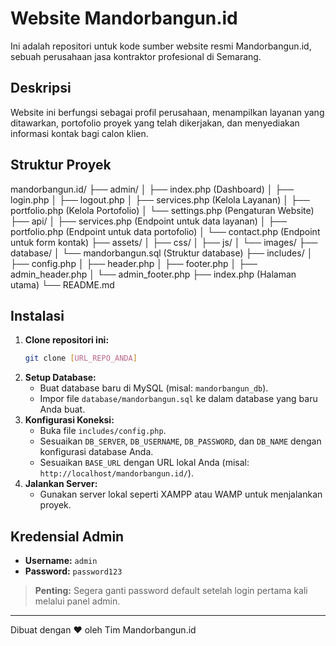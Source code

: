 # Website Mandorbangun.id

Ini adalah repositori untuk kode sumber website resmi Mandorbangun.id, sebuah perusahaan jasa kontraktor profesional di Semarang.

## Deskripsi

Website ini berfungsi sebagai profil perusahaan, menampilkan layanan yang ditawarkan, portofolio proyek yang telah dikerjakan, dan menyediakan informasi kontak bagi calon klien.

## Struktur Proyek


mandorbangun.id/
├── admin/
│   ├── index.php       (Dashboard)
│   ├── login.php
│   ├── logout.php
│   ├── services.php    (Kelola Layanan)
│   ├── portfolio.php   (Kelola Portofolio)
│   └── settings.php    (Pengaturan Website)
├── api/
│   ├── services.php    (Endpoint untuk data layanan)
│   ├── portfolio.php   (Endpoint untuk data portofolio)
│   └── contact.php     (Endpoint untuk form kontak)
├── assets/
│   ├── css/
│   ├── js/
│   └── images/
├── database/
│   └── mandorbangun.sql (Struktur database)
├── includes/
│   ├── config.php
│   ├── header.php
│   ├── footer.php
│   ├── admin_header.php
│   └── admin_footer.php
├── index.php           (Halaman utama)
└── README.md


## Instalasi

1.  **Clone repositori ini:**
    ```bash
    git clone [URL_REPO_ANDA]
    ```
2.  **Setup Database:**
    - Buat database baru di MySQL (misal: `mandorbangun_db`).
    - Impor file `database/mandorbangun.sql` ke dalam database yang baru Anda buat.
3.  **Konfigurasi Koneksi:**
    - Buka file `includes/config.php`.
    - Sesuaikan `DB_SERVER`, `DB_USERNAME`, `DB_PASSWORD`, dan `DB_NAME` dengan konfigurasi database Anda.
    - Sesuaikan `BASE_URL` dengan URL lokal Anda (misal: `http://localhost/mandorbangun.id/`).
4.  **Jalankan Server:**
    - Gunakan server lokal seperti XAMPP atau WAMP untuk menjalankan proyek.

## Kredensial Admin

-   **Username:** `admin`
-   **Password:** `password123`

> **Penting:** Segera ganti password default setelah login pertama kali melalui panel admin.

---
Dibuat dengan ❤️ oleh Tim Mandorbangun.id
